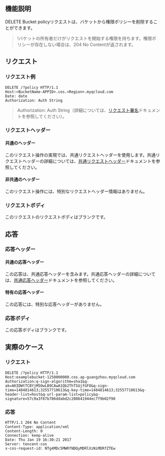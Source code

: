 ## 機能説明
DELETE Bucket policyリクエストは、バケットから権限ポリシーを削除することができます。

>!バケットの所有者だけがリクエストを開始する権限を持ちます。権限ポリシーが存在しない場合は、204 No Contentが返されます。

## リクエスト

### リクエスト例

```shell
DELETE /?policy HTTP/1.1
Host:<BucketName-APPID>.cos.<Region>.myqcloud.com
Date: date
Authorization: Auth String
```
> Authorization: Auth String（詳細については、[リクエスト署名](https://cloud.tencent.com/document/product/436/7778)ドキュメントを参照してください）。

### リクエストヘッダー

#### 共通のヘッダー

このリクエスト操作の実現では、共通リクエストヘッダーを使用します。共通リクエストヘッダーの詳細については、[共通リクエストヘッダー](https://cloud.tencent.com/document/product/436/7728)ドキュメントを参照してください。

#### 非共通のヘッダー
このリクエスト操作には、特別なリクエストヘッダー情報はありません。

### リクエストボディ
このリクエストのリクエストボディはブランクです。

## 応答
### 応答ヘッダー

#### 共通の応答ヘッダー

この応答は、共通応答ヘッダーを含みます。共通応答ヘッダーの詳細については、[共通応答ヘッダー](https://cloud.tencent.com/document/product/436/7729)ドキュメントを参照してください。

#### 特有の応答ヘッダー
この応答には、特別な応答ヘッダーがありません。

### 応答ボディ
この応答ボディはブランクです。

## 実際のケース

### リクエスト

```shell
DELETE /?policy HTTP/1.1
Host:examplebucket-1250000000.cos.ap-guangzhou.myqcloud.com
Authorization:q-sign-algorithm=sha1&q-ak=AKIDWtTCBYjM5OwLB9CAwA1Qb2ThTSUjfGFO&q-sign-time=1484814613;32557710613&q-key-time=1484814613;32557710613&q-header-list=host&q-url-param-list=policy&q-signature=57c9a3f67b786ddabd2c208641944ec7f9b02f98
```

### 応答

```shell
HTTP/1.1 204 No Content
Content-Type: application/xml
Content-Length: 0
Connection: keep-alive
Date: Thu Jan 19 16:30:21 2017
Server: tencent-cos
x-cos-request-id: NTg4MDc5MWRfNDQyMDRlXzNiMDRfZTEw
```

